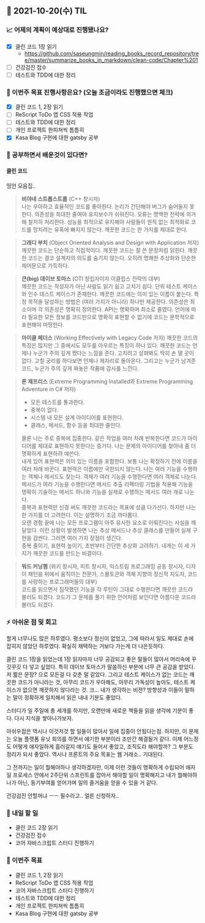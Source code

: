 ## 📆 2021-10-20(수) TIL

### 📈 어제의 계획이 예상대로 진행됐나요?
- [x] 클린 코드 1장 읽기
  - https://github.com/saseungmin/reading_books_record_repository/tree/master/summarize_books_in_markdown/clean-code/Chapter%201
- [ ] 건강검진 접수
- [ ] 테스트와 TDD에 대한 정리

### 🦄 이번주 목표 진행사항은요? (오늘 조금이라도 진행했으면 체크)
- [x] 클린 코드 1, 2장 읽기
- [ ] ReScript ToDo 앱 CSS 적용 작업
- [ ] 테스트와 TDD에 대한 정리
- [ ] 개인 프로젝트 한피쳐씩 틈틈히
- [x] Kasa Blog 구현에 대한 gatsby 공부

### 🤔 공부하면서 배운것이 있다면?

#### 클린 코드 
띵언 모음집..


> **비야네 스트롭스트룹** (C++ 창시자)   
> 나는 우아하고 효율적인 코드를 좋아한다. 논리가 간단해야 버그가 숨어들지 못한다. 의존성을 최대한 줄여야 유지보수가 쉬워진다. 오류는 명백한 전략에 의거해 철저히 처리한다. 성능을 최적으로 유지해야 사람들이 원칙 없는 최적화로 코드를 망치려는 유혹에 빠지지 않는다. 깨끗한 코드는 한 가지를 제대로 한다.

> **그래디 부치** (Object Oriented Analysis and Design with Application 저자)   
> 깨끗한 코드는 단순하고 직접적이다. 깨끗한 코드는 잘 쓴 문장처럼 읽힌다. 깨끗한 코드는 결코 설계자의 의도를 숨기지 않는다. 오히려 명쾌한 추상화와 단순한 제어문으로 가득하다.   

> **큰(big) 데이브 토마스** (OTI 창립자이자 이클립스 전략의 대부)   
> 꺠끗한 코드는 작성자가 아닌 사람도 읽기 쉽고 고치기 쉽다. 단위 테스트 케이스와 인수 테스트 케이스가 존재한다. 깨끗한 코드에는 의미 있는 이름이 붙는다. 특정 목적을 달성하는 방법은 (여러 가지가 아니라) 하나만 제공한다. 의존성은 최소이며 각 의존성은 명확히 정의한다. API는 명확하며 최소로 줄였다. 언어에 따라 필요한 모든 정보를 코드만으로 명확히 표현할 수 없기에 코드는 문학적으로 표현해야 마땅한다.

> **마이클 페더스** (Working Effectively with Legacy Code 저자)
> 깨끗한 코드의 특징은 많지만 그 중에서도 모두를 아우르는 특징이 하나 있다. 깨끗한 코드는 언제나 누군가 주의 깊게 짰다는 느낌을 준다. 고치려고 살펴봐도 딱히 손 댈 곳이 없다. 고칠 궁리를 하다보면 언제나 제자리로 돌아온다. 그리고는 누군가 남겨준 코드, 누군가 주의 깊게 짜놓은 작품에 감사를 느낀다.

> **론 제프리스** (Extreme Programming Installed와 Extreme Programming Adventure in C# 저자)
> - 모든 테스트를 통과한다.
> - 중복이 없다.
> - 시스템 내 모든 설계 아이디어를 표현한다.
> - 클래스, 메서드, 함수 등을 최대한 줄인다.
> 
> 물론 나는 주로 중복에 집중한다. 같은 작업을 여러 차례 반복한다면 코드가 아이디어를 제대로 표현하지 못한다는 증거다. 나는 문제의 아이디어를 찾아내 좀 더 명확하게 표현하려 얘쓴다.   
> 내게 있어 표현력은 의미 있는 이름을 포함한다. 보통 나는 확정하기 전에 이름을 여러 차례 바꾼다. 표현력은 이름에만 국한되지 않는다. 나는 여러 기능을 수행하는 객체나 메서드도 찾는다. 객체가 여러 기능을 수행한다면 여러 객체로 나눈다. 메서드가 여러 기능을 수행한다면 메서드 추출 리팩터링 기법을 적용해 기능을 명확히 기술하는 메서드 하나와 기능을 실제로 수행하는 메서드 여러 개로 나눈다.   
> 중복과 표현력만 신경 써도 깨끗한 코드라는 목표에 성큼 다가선다. 하지만 나는 한 가지를 더 고려한다. 이는 설명하기 조금 까다롭다.   
> 오랜 경험 끝에 나는 모든 프로그램이 아주 유사한 요소로 이뤄진다는 사실을 깨달았다. 이런 상황이 발생하면 나는 추상 메서드나 추상 클래스를 만들어 실제 구현을 감싼다. 그러면 여러 가지 장점이 생긴다.   
> 중복 줄이기, 표현력 높이기, 초반부터 간단한 추상화 고려하기. 내게는 이 세 가지가 깨끗한 코드를 만드는 비결이다.

> **워드 커닝햄** (위키 창시자, 피트 창시자, 익스트림 프로그래밍 공동 창시자, 디자이 패턴을 뒤에서 움직이는 전문가, 스몰토큰와 객체 지향의 정신적 지도자, 코드를 사랑하는 프로그래머들의 대부)   
> 코드를 읽으면서 짐작했던 기능을 각 루틴이 그대로 수행한다면 깨끗한 코드라 불러도 되겠다. 코드가 그 문제를 풀기 위한 언어처럼 보인다면 아름다운 코드라 불러도 되겠다.

### ⚡ 아쉬운 점 및 회고
할게 너무나도 많은 하루였다. 평소보다 정신이 없었고, 그에 따라서 일도 제대로 손에 잡히지 않았던 하루였다. 확실히 재택하는 거보다 가는게 더 나은듯하다.   

클린 코드 1장을 읽었는데 1장 읽자마자 너무 공감되고 좋은 말들이 많아서 머리속에 꾸깃꾸깃 다 넣고 싶었다. 특히 데이브 토마스가 말씀하신 부분에 너무 큰 공감을 받았다. 저 짧은 문장? 으로 모든걸 다 갖춘 말 같았다. 그리고 테스트 케이스가 없는 코드는 깨끗한 코드가 아니라는 것, 아무리 코드가 우아해도, 아무리 가독성이 높아도, 테스트 케이스가 없으면 깨끗하지 않다라는 것. 크... 내가 생각하는 비젼? 방향성과 이들이 말하는 말이 정확하게 일치해서 읽은 내내 기분도 좋았다.

스터디가 일 주일에 총 세개를 하지만, 오랜만에 새로운 책들을 읽을 생각에 기분이 좋다. 다시 지식을 쌓아나가보자.   

아쉬우점은 역시나 이것저것 할 일들이 많아서 일에 집중이 안됬다는점. 하지만, 이 문제는 오늘 플랫폼 유닛 회의를 하면서 얘기한 부분이라 조만간 해결될거 같다. 이제 어느정도 어떻게 애자일하게 흘러갈지 얘기도 들어서 좋았고, 조직도라 해야할까? 그 부분도 정리가 되서 좋았다. 역시나 프론트의 주요 목표는 웹 거래소.. 기대된다.   

그 전까지는 일이 뭘해야하나 생각하겠자만, 이제 이런 것들이 명확하게 수립되어 애자일 프로세스 안에서 2주단위 스프린트를 잡아서 해야할 일이 명확해지고 내가 뭘해야하나가 아닌, 동기부여를 얻어가며 일의 즐거움을 얻을 수 있을 거 같다.   

건강검진 안할꺼냐 ㅡㅡ 필수라고.. 얼른 신청하자..

### 🚀 내일 할 일
- 클린 코드 2장 읽기
- 건강검진 접수
- 코어 자바스크립트 스터디 진행하기

### 🎯 이번주 목표
- 클린 코드 1, 2장 읽기
- ReScript ToDo 앱 CSS 적용 작업
- 코어 자바스크립트 스터디 진행하기
- 테스트와 TDD에 대한 정리
- 개인 프로젝트 한피쳐씩 틈틈히
- Kasa Blog 구현에 대한 gatsby 공부
